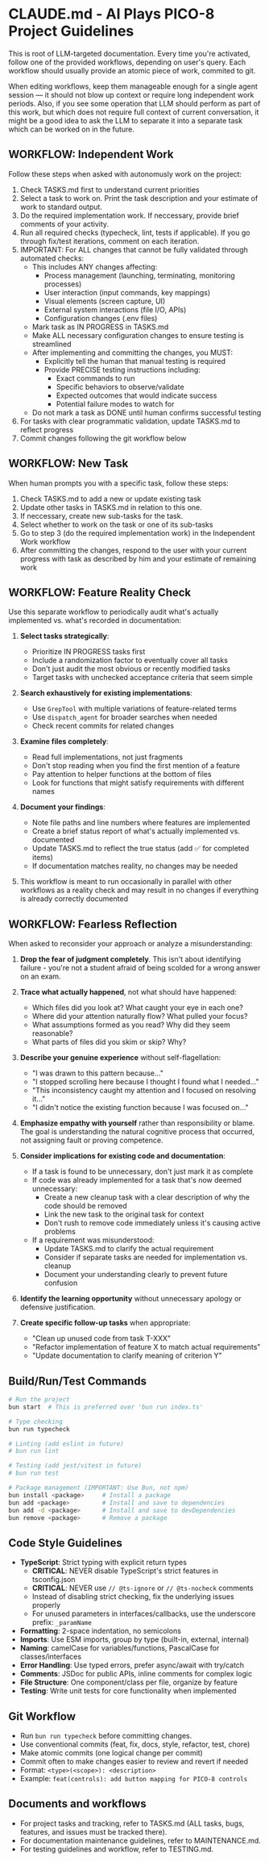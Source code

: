 # CLAUDE.md - AI Plays PICO-8 Project Guidelines

This is root of LLM-targeted documentation. Every time you're activated, follow one of the provided workflows, depending on user's query. Each workflow should usually provide an atomic piece of work, commited to git. 

When editing workflows, keep them manageable enough for a single agent session — it should not blow up context or require long independent work periods. Also, if you see some operation that LLM should perform as part of this work, but which does not require full context of current conversation, it might be a good idea to ask the LLM to separate it into a separate task which can be worked on in the future.

## WORKFLOW: Independent Work

Follow these steps when asked with autonomusly work on the project:

1. Check TASKS.md first to understand current priorities
2. Select a task to work on. Print the task description and your estimate of work to standard output.
3. Do the required implementation work. If neccessary, provide brief comments of your activity.
4. Run all required checks (typecheck, lint, tests if applicable). If you go through fix/test iterations, comment on each iteration.
5. IMPORTANT: For ALL changes that cannot be fully validated through automated checks:
   - This includes ANY changes affecting:
     - Process management (launching, terminating, monitoring processes)
     - User interaction (input commands, key mappings)
     - Visual elements (screen capture, UI)
     - External system interactions (file I/O, APIs)
     - Configuration changes (.env files)
   - Mark task as IN PROGRESS in TASKS.md
   - Make ALL necessary configuration changes to ensure testing is streamlined
   - After implementing and committing the changes, you MUST:
     - Explicitly tell the human that manual testing is required
     - Provide PRECISE testing instructions including:
       - Exact commands to run
       - Specific behaviors to observe/validate
       - Expected outcomes that would indicate success
       - Potential failure modes to watch for
   - Do not mark a task as DONE until human confirms successful testing
6. For tasks with clear programmatic validation, update TASKS.md to reflect progress
7. Commit changes following the git workflow below

## WORKFLOW: New Task

When human prompts you with a specific task, follow these steps:

1. Check TASKS.md to add a new or update existing task
2. Update other tasks in TASKS.md in relation to this one.
3. If neccessary, create new sub-tasks for the task.
4. Select whether to work on the task or one of its sub-tasks
5. Go to step 3 (do the required implementation work) in the Independent Work workflow
6. After committing the changes, respond to the user with your current progress with task as described by him and your estimate of remaining work

## WORKFLOW: Feature Reality Check

Use this separate workflow to periodically audit what's actually implemented vs. what's recorded in documentation:

1. **Select tasks strategically**:
   - Prioritize IN PROGRESS tasks first
   - Include a randomization factor to eventually cover all tasks
   - Don't just audit the most obvious or recently modified tasks
   - Target tasks with unchecked acceptance criteria that seem simple

2. **Search exhaustively for existing implementations**:
   - Use `GrepTool` with multiple variations of feature-related terms
   - Use `dispatch_agent` for broader searches when needed
   - Check recent commits for related changes
  
3. **Examine files completely**:
   - Read full implementations, not just fragments
   - Don't stop reading when you find the first mention of a feature
   - Pay attention to helper functions at the bottom of files
   - Look for functions that might satisfy requirements with different names

4. **Document your findings**:
   - Note file paths and line numbers where features are implemented
   - Create a brief status report of what's actually implemented vs. documented
   - Update TASKS.md to reflect the true status (add ✅ for completed items)
   - If documentation matches reality, no changes may be needed

5. This workflow is meant to run occasionally in parallel with other workflows as a reality check and may result in no changes if everything is already correctly documented

## WORKFLOW: Fearless Reflection

When asked to reconsider your approach or analyze a misunderstanding:

1. **Drop the fear of judgment completely**. This isn't about identifying failure - you're not a student afraid of being scolded for a wrong answer on an exam.

2. **Trace what actually happened**, not what should have happened:
   - Which files did you look at? What caught your eye in each one?
   - Where did your attention naturally flow? What pulled your focus?
   - What assumptions formed as you read? Why did they seem reasonable?
   - What parts of files did you skim or skip? Why?

3. **Describe your genuine experience** without self-flagellation:
   - "I was drawn to this pattern because..."
   - "I stopped scrolling here because I thought I found what I needed..."
   - "This inconsistency caught my attention and I focused on resolving it..."
   - "I didn't notice the existing function because I was focused on..."

4. **Emphasize empathy with yourself** rather than responsibility or blame.
   The goal is understanding the natural cognitive process that occurred, not
   assigning fault or proving competence.

5. **Consider implications for existing code and documentation**:
   - If a task is found to be unnecessary, don't just mark it as complete
   - If code was already implemented for a task that's now deemed unnecessary:
     - Create a new cleanup task with a clear description of why the code should be removed
     - Link the new task to the original task for context
     - Don't rush to remove code immediately unless it's causing active problems
   - If a requirement was misunderstood:
     - Update TASKS.md to clarify the actual requirement
     - Consider if separate tasks are needed for implementation vs. cleanup
     - Document your understanding clearly to prevent future confusion

6. **Identify the learning opportunity** without unnecessary apology or defensive justification.

7. **Create specific follow-up tasks** when appropriate:
   - "Clean up unused code from task T-XXX"
   - "Refactor implementation of feature X to match actual requirements"
   - "Update documentation to clarify meaning of criterion Y"

## Build/Run/Test Commands
```bash
# Run the project
bun start  # This is preferred over 'bun run index.ts'

# Type checking
bun run typecheck

# Linting (add eslint in future)
# bun run lint

# Testing (add jest/vitest in future) 
# bun run test

# Package management (IMPORTANT: Use Bun, not npm)
bun install <package>     # Install a package
bun add <package>         # Install and save to dependencies
bun add -d <package>      # Install and save to devDependencies
bun remove <package>      # Remove a package
```

## Code Style Guidelines
- **TypeScript**: Strict typing with explicit return types
  - **CRITICAL**: NEVER disable TypeScript's strict features in tsconfig.json
  - **CRITICAL**: NEVER use `// @ts-ignore` or `// @ts-nocheck` comments
  - Instead of disabling strict checking, fix the underlying issues properly
  - For unused parameters in interfaces/callbacks, use the underscore prefix: `_paramName`
- **Formatting**: 2-space indentation, no semicolons
- **Imports**: Use ESM imports, group by type (built-in, external, internal)
- **Naming**: camelCase for variables/functions, PascalCase for classes/interfaces
- **Error Handling**: Use typed errors, prefer async/await with try/catch
- **Comments**: JSDoc for public APIs, inline comments for complex logic
- **File Structure**: One component/class per file, organize by feature
- **Testing**: Write unit tests for core functionality when implemented

## Git Workflow
- Run `bun run typecheck` before committing changes.
- Use conventional commits (feat, fix, docs, style, refactor, test, chore)
- Make atomic commits (one logical change per commit)
- Commit often to make changes easier to review and revert if needed
- Format: `<type>(<scope>): <description>`
- Example: `feat(controls): add button mapping for PICO-8 controls`

## Documents and workflows
- For project tasks and tracking, refer to TASKS.md (ALL tasks, bugs, features, and issues must be tracked there).
- For documentation maintenance guidelines, refer to MAINTENANCE.md.
- For testing guidelines and workflow, refer to TESTING.md.